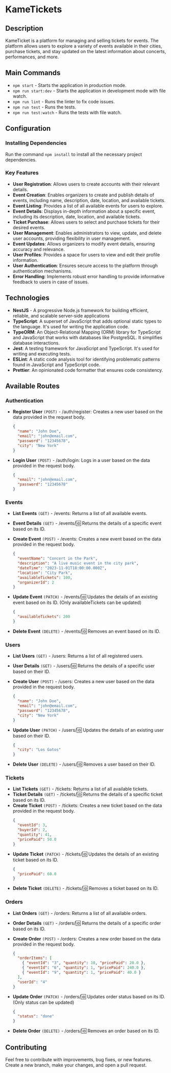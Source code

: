 # KameTickets

## Description

KameTicket is a platform for managing and selling tickets for events. The platform allows users to explore a variety of events available in their cities, purchase tickets, and stay updated on the latest information about concerts, performances, and more.

## Main Commands

- `npm start` - Starts the application in production mode.
- `npm run start:dev` - Starts the application in development mode with file watch.
- `npm run lint` - Runs the linter to fix code issues.
- `npm run test` - Runs the tests.
- `npm run test:watch` - Runs the tests with file watch.

## Configuration

### Installing Dependencies

Run the command `npm install` to install all the necessary project dependencies.

### Key Features

- **User Registration**: Allows users to create accounts with their relevant details.
- **Event Creation**: Enables organizers to create and publish details of events, including name, description, date, location, and available tickets.
- **Event Listing**: Provides a list of all available events for users to explore.
- **Event Details**: Displays in-depth information about a specific event, including its description, date, location, and available tickets.
- **Ticket Purchase**: Allows users to select and purchase tickets for their desired events.
- **User Management**: Enables administrators to view, update, and delete user accounts, providing flexibility in user management.
- **Event Updates**: Allows organizers to modify event details, ensuring accuracy and relevance.
- **User Profiles**: Provides a space for users to view and edit their profile information.
- **User Authentication**: Ensures secure access to the platform through authentication mechanisms.
- **Error Handling**: Implements robust error handling to provide informative feedback to users in case of issues.

## Technologies

- **NestJS** - A progressive Node.js framework for building efficient, reliable, and scalable server-side applications
- **TypeScript**: A superset of JavaScript that adds optional static types to the language. It's used for writing the application code.
- **TypeORM**: An Object-Relational Mapping (ORM) library for TypeScript and JavaScript that works with databases like PostgreSQL. It simplifies database interactions.
- **Jest**: A testing framework for JavaScript and TypeScript. It's used for writing and executing tests.
- **ESLint**: A static code analysis tool for identifying problematic patterns found in JavaScript and TypeScript code.
- **Prettier**: An opinionated code formatter that ensures code consistency.

## Available Routes

### Authentication

- **Register User** `(POST)` - /auth/register: Creates a new user based on the data provided in the request body.
  ```json
  {
    "name": "John Doe",
    "email": "john@email.com",
    "password": "12345678",
    "city": "New York"
  }
  ```
- **Login User** `(POST)` - /auth/login: Logs in a user based on the data provided in the request body.
  ```json
  {
    "email": "john@email.com",
    "password": "12345678"
  }
  ```

### Events

- **List Events** `(GET)` - /events: Returns a list of all available events.
- **Event Details** `(GET)` - /events/:id: Returns the details of a specific event based on its ID.
- **Create Event** `(POST)` - /events: Creates a new event based on the data provided in the request body.

  ```json
  {
    "eventName": "Concert in the Park",
    "description": "A live music event in the city park",
    "dateTime": "2023-11-01T18:00:00.000Z",
    "location": "City Park",
    "availableTickets": 100,
    "organizerId": 2
  }
  ```

- **Update Event** `(PATCH)` - /events/:id: Updates the details of an existing event based on its ID. (Only availableTickets can be updated)

  ```json
  {
    "availableTickets": 200
  }
  ```

- **Delete Event** `(DELETE)` - /events/:id: Removes an event based on its ID.

### Users

- **List Users** `(GET)` - /users: Returns a list of all registered users.
- **User Details** `(GET)` - /users/:id: Returns the details of a specific user based on their ID.
- **Create User** `(POST)` - /users: Creates a new user based on the data provided in the request body.
  ```json
  {
    "name": "John Doe",
    "email": "john@email.com",
    "password": "12345678",
    "city": "New York"
  }
  ```
- **Update User** `(PATCH)` - /users/:id: Updates the details of an existing user based on their ID.

  ```json
  {
    "city": "Los Gatos"
  }
  ```

- **Delete User** `(DELETE)` - /users/:id: Removes a user based on their ID.

### Tickets

- **List Tickets** `(GET)` - /tickets: Returns a list of all available tickets.
- **Ticket Details** `(GET)` - /tickets/:id: Returns the details of a specific ticket based on its ID.
- **Create Ticket** `(POST)` - /tickets: Creates a new ticket based on the data provided in the request body.
  ```json
  {
    "eventId": 3,
    "buyerId": 2,
    "quantity": 41,
    "pricePaid": 50.0
  }
  ```
- **Update Ticket** `(PATCH)` - /tickets/:id: Updates the details of an existing ticket based on its ID.
  ```json
  {
    "pricePaid": 60.0
  }
  ```
- **Delete Ticket** `(DELETE)` - /tickets/:id: Removes a ticket based on its ID.

### Orders

- **List Orders** `(GET)` - /orders: Returns a list of all available orders.
- **Order Details** `(GET)` - /orders/:id: Returns the details of a specific order based on its ID.
- **Create Order** `(POST)` - /orders: Creates a new order based on the data provided in the request body.

  ```json
  {
    "orderItems": [
      { "eventId": "3", "quantity": 10, "pricePaid": 20.0 },
      { "eventId": "6", "quantity": 1, "pricePaid": 240.0 },
      { "eventId": "9", "quantity": 1, "pricePaid": 40.0 }
    ],
    "userId": "4"
  }
  ```

- **Update Order** `(PATCH)` - /orders/:id: Updates order status based on its ID. (Only status can be updated)

  ```json
  {
    "status": "done"
  }
  ```

- **Delete Order** `(DELETE)` - /orders/:id: Removes an order based on its ID.

## Contributing

Feel free to contribute with improvements, bug fixes, or new features. Create a new branch, make your changes, and open a pull request.
